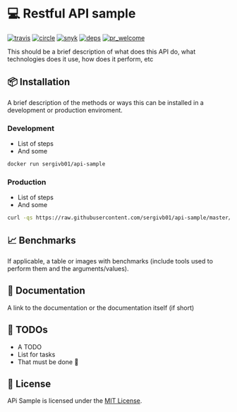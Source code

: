 # 💻 Restful API sample
[![travis][travis]][travis-url] <!-- travis-ci.com -->
[![circle][circle]][circle-url] <!-- circleci.com -->
[![snyk][snyk]][snyk-url] <!-- snyk.io -->
[![deps][deps]][deps-url] <!-- https://david-dm.org -->
[![pr_welcome][pr_welcome]][pr_welcome-url] <!-- /pulls -->

This should be a brief description of what does this API do, what technologies does it use, how does it perform, etc

## 📦 Installation
A brief description of the methods or ways this can be installed in a development or production enviroment.

### Development
* List of steps
* And some

```bash
docker run sergivb01/api-sample
```

### Production
* List of steps
* And some

```bash
curl -qs https://raw.githubusercontent.com/sergivb01/api-sample/master/scripts/install.sh | sh -
```

## 📈 Benchmarks
If applicable, a table or images with benchmarks (include tools used to perform them and the arguments/values).


## 📁 Documentation
A link to the documentation or the documentation itself (if short)

## 📃 TODOs
* A TODO
* List for tasks
* That must be done 🌮

## 📖 License
APi Sample is licensed under the [MIT License](LICENSE).

<!-- Travis-ci.com -->
[travis]: https://img.shields.io/travis/com/sergivb01/api-sample.svg
[travis-url]: https://travis-ci.com/sergivb01/api-sample

<!-- Circleci.com -->
[circle]: https://circleci.com/gh/sergivb01/api-sample.svg?style=svg
[circle-url]: https://circleci.com/gh/sergivb01/api-sample

<!-- Snyk -->
[snyk]: https://snyk.io/test/github/sergivb01/api-sample/badge.svg?targetFile=package.json
[snyk-url]: https://snyk.io/test/github/sergivb01/api-sample?targetFile=package.json

<!-- Dependencies -->
[deps]: https://david-dm.org/sergivb01/api-sample/dev-status.svg
[deps-url]: https://david-dm.org/sergivb01/api-sample

<!-- PR Welcome -->
[pr_welcome]: https://img.shields.io/badge/PRs-welcome-brightgreen.svg
[pr_welcome-url]: https://github.com/sergivb01/api-sample/pulls
